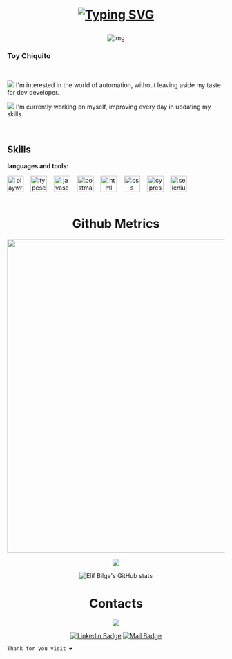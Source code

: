 
<h1 align="center" ><a href="https://withkoji.com/@JacXty">

 ![Typing SVG](https://readme-typing-svg.herokuapp.com/?color=02D9F7FF&size=35&center=true&vCenter=true&width=1000&lines=HELLO👋;+I'm+Jason_Uyaguari;Welcome!)
</a></h1>
<div  align="center" >

![img](https://media.giphy.com/media/13HBDT4QSTpveU/giphy.gif)

</div>

### Toy Chiquito

<br/>

![](https://cdn3.emoji.gg/emojis/4682-popurin.gif) I'm interested in the world of automation, without leaving aside my taste for dev developer.

![](https://cdn3.emoji.gg/emojis/4682-popurin.gif)  I'm currently working on myself, improving every day in updating my skills.

<br/>

## Skills

**languages and tools:**
<div style=" display:flex; text-align:center; gap:1rem;">

<img width="38" alt="playwright" src="https://playwright.dev/img/playwright-logo.svg"/>

<img width="38" alt="typescript" src="https://cdn.icon-icons.com/icons2/2667/PNG/96/folder_ts_icon_161281.png"/>
  
<img width="38" alt="javascript" src="https://cdn.icon-icons.com/icons2/1451/PNG/96/jsfolder_99356.png"/>

<img width="38" alt="postman" src="https://cdn.icon-icons.com/icons2/3053/PNG/96/postman_macos_bigsur_icon_189815.png"/>
  
<img width="38" alt="html" src="https://cdn.icon-icons.com/icons2/2107/PNG/96/file_type_html_icon_130541.png"/>

<img width="38" alt="css" src="https://cdn.icon-icons.com/icons2/2107/PNG/96/file_type_css_icon_130661.png"/>

<img width="38" alt="cypress" src="https://cdn.icon-icons.com/icons2/2107/PNG/96/folder_type_cypress_icon_129991.png"/>

<img width="38" alt="selenium" src="https://img.icons8.com/?size=60&id=VOnRj9vGpXV8&format=png"/>

</div>

<br/>
<h1 align="center">Github Metrics </h1><p align="center">

<img width="725em" src="https://github-profile-summary-cards.vercel.app/api/cards/profile-details?username=JasonSawxd&theme=github_dark" />
</p>

<div align="center">

<img src="https://github-readme-streak-stats.herokuapp.com?user=JasonSaw&theme=blueberry_duo">

![Elif Bilge's GitHub stats](https://github-readme-stats.vercel.app/api?username=JasonSawxd&show_icons=true&theme=tokyonight)

</div>

<h1 align="center">Contacts </h1><p align="center">

<div align="center">
<a href="https://www.instagram.com/yeison_155/" target="_blank"><img src="https://img.shields.io/badge/-Instagram-%23E4405F?style=for-the-badge&logo=instagram&logoColor=white"></a>

[![Linkedin Badge](https://img.shields.io/badge/linkedin-%230077B5.svg?&style=for-the-badge&logo=linkedin&logoColor=white)](https://www.linkedin.com/in/jasonuyaguari/)
[![Mail Badge](https://img.shields.io/badge/email-c14438?style=for-the-badge&logo=Gmail&logoColor=white&link=jason:jasonofficex@gmail.com)](jason:jasonofficex@gmail.com)
</div>

~~~
Thank for you visit ❤
~~~
